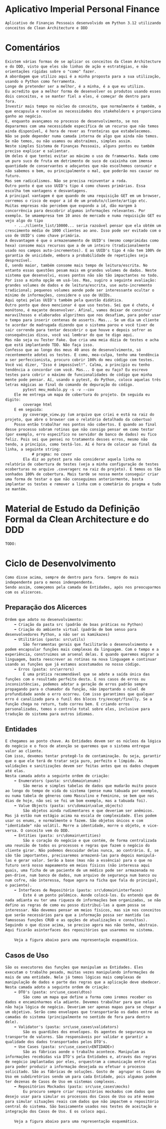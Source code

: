 # Aplicativo Imperial Personal Finance
    Aplicativo de Finanças Pessoais desenvolvido em Python 3.12 utilizando conceitos de Clean Architecture e DDD

# Comentários
    Existem várias formas de se aplicar os conceitos da Clean Architecture e do DDD, visto que eles são linhas de ação e estratégias, e não orientações rígidas sobre o "como" fazer.
    A abordagem que utilizo aqui é a minha proposta para a sua utilização, usando o Python como ferramenta.
    Longe de pretender ser a melhor, é a minha, é a que eu utilizo.
    Eu acredito que a melhor forma de desenvolver os produtos usando esses dois conceitos, e se manter fiel a eles, é começar de dentro para fora.
    Investir mais tempo no núcleo do conceito, que normalmente é também, o que encapsula e resolve as necessidades dos stakeholders e proporciona ganho ao negócio.
    E, enquanto avançamos no processo de desenvolvimento, se nos depararmos com uma necessidade específica de um recurso que não temos ainda disponível, é hora de rever as fronteiras que estabelecemos. 
    Não se pode depender numa camada interna de algo que ainda não temos. 
    Se não temos, ou não usamos ou abstraímos, simples assim.
    Neste simples Sistema de Finanças Pessoais, alguns pontos eu também preciso explicar e salientar.
    Um deles é que tentei evitar ao máximo o uso de frameworks. Nada como um puro suco de fruta em detrimento de suco de caixinha com imensa quantidade de conservantes e adoçantes que não escolhemos consumir e não sabemos o bem, ou principalmente o mal, que poderão nos causar no futuro.
    Mas sem radicalismos. Não se precisa reinventar a roda.
    Outro ponto é que uso UUID's tipo 4 como chaves primárias. Essa escolha tem vantagens e desvantagens.
    A principal vantagem é que quando de uma requisição GET em um browser, corremos o risco de expor a id de um produto/cliente/artigo etc. 
    Muitas empresas não percebem que expondo a id, dão margem à concorrência para descobrir algumas informações relevantes. Por exemplo. Se umaempresa tem 10 anos de mercado e numa requisição GET eu vejo algo do tipo
        - .../cliente_list/10000... seria razoável pensar que ela obtém um crescimento médio de 1000 clientes ao ano. Isso pode ser evitado com o uso de UUID's como chave primária.
    A desvantagem é que o armazenamento de UUID's (mesmo comprimidas como hexa) consome mais recursos que a de um inteiro (tradicionalmente usado nos campos auto-incrementos). E as UUID's tipo 4 não tem 100% de garantia de unicidade, embora a probabilidade de repetições seja desprezível. 
    E, sendo maior, também consome mais tempo de leitura/escrita. No entanto essas questões pesam mais em grandes volumes de dados. Neste sistema que desenvolvi, esses pontos não são tão impactantes no todo. Por isso a minha opção em usá-los. Mas, sugiro a seguinte avaliação: grandes volumes de dados e de leitura/escrita, use auto-incremento tradicional; pequenos volumes aonde pode ser interessante ocultar o mínimo de informações, considere o uso de UUIDs.
    Aqui optei pelas UUID's também pela questão didática.
    Outro ponto que devo mencionar é que uso testes. Sei que é chato, é monótono, é maçante desenvolver. Afinal, vamos deixar de construir maravilhosos e elaborados algoritmos que nos desafiam, para poder usar o tempo para inserir centenas de asserts. Mas... Se um dia um cliente te acordar de madrugada dizendo que o sistema parou e você tiver de sair correndo para tentar descobrir o que houve e depois sofrer as consequências disso, você vai lembrar do que te digo aqui.
    Mas não seja ou Tester Fake. Que cria uma meia dúzia de testes e acha que está implantando TDD. Não faça isso. 
    Confesso que ao longo dos meus 40 anos de desenvolvimento, só recentemente adotei os testes. E como, mea-culpa, tenho uma tendência a ser perfeccionista, procuro cobrir 100% do meu código com testes. Você vai dizer, "Isso é impossível!". Calma, a princípio eu tenho tendência a concordar com você. Mas... O que eu faço? Eu escrevo testes para cobrir o máximo de funcionalidades de código que minha mente pode pensar. Aí, usando o pytest, do Python, coloco aquelas três letras mágicas ao final do comando de depuração do código.
            pytest meu_modulo.py -s -v --cov
        Ele me entrega um mapa de cobertura do projeto. Em seguida eu digito:
            coverage html
        E em seguida:
            py coverage_view.py (um arquivo que criei e está na raiz do projeto, que abre o browser com o relatório detalhado da cobertua)
        Posso então trabalhar nos pontos não cobertos. E quando ao final desse processo sobram rotinas que não consigo pensar em como testar (por exemplo, erro específico no servidor de banco de dados) eu fico feliz. Pois sei que pensei no tratamento desses erros, mesmo não tendo, a princípio, como testá-los. Aí é hora de colocar ao final da linha, a seguinte string:
                # pragma: no cover
            Ela diz ao pytest para não considerar aquela linha no relatório de cobertura de testes (veja a minha configuração de testes ecoberturas no arquivo .coveragerc na raiz do projeto). E temos os tão sonhados 100% de cobertura. Mais tarde se nossa mente conseguir criar uma forma de testar o que não conseguimos anteriormente, basta implantar os testes e remover a linha com o cometário do pragma e tudo se mantém.

# Material de Estudo da Definição Formal da Clean Architecture e do DDD
    TODO:

# Ciclo de Desenvolvimento
    Como disse acima, sempre de dentro para fora. Sempre do mais independente para o menos indenpendente.
    Sendo assim, começemos pela camada de Entidades, após nos preocuparmos com os alicerces.

## Preparação dos Alicerces
    Ordem que adoto no desenvolvimento:
        ➡️ Criação da pasta src (padrão de boas práticas no Python)
        ➡️ Criação do ambiente virtual (padrão de bom senso para desenvolvedores Python, a não ser os kamikazes)
        ➡️ Utilitários (pasta: src\utils)
            São ferramentas gerais que facilitarão o desenvolvimento e podem encapsular funções mais complexas da linguagem. Com o tempo e a experiência, construimos um arsenal delas. E quando queremos migrar a linguagem, basta reescrever as rotinas na nova linguagem e continuar usando as funções que já estamos acostumados no nosso código.
        ➡️ Erros (pasta: src\errors)
            É uma prática recomendável que se adote a saída única das funções com o resultado perfeito desta. E nos casos de erros ou inconsistências, podemos adotar a geração de erros padrão sempre propagando para o chamador da função, não importando o nível de profundidade aonde o erro ocorreu. Com isso garantimos que qualquer erro é canalizado para o funil dos blocos try/except/finally. Se a função chega no return, tudo correu bem. E criando erros personalizados, temos o controle total sobre eles, inclusive para tradução do sistema para outros idiomas.

## Entidades
    E chegamos ao ponto chave. As Entidades devem ser os núcleos da lógica do negócio e o foco de atenção se queremos que o sistema entregue valor ao cliente.
    Com isso, devemos tentar protegê-lo de contaminação. Ou seja, garantir que o que ele terá de tratar seja puro, perfeito e límpido. As validações e sanitizações devem ser feitas antes que os dados cheguem até elas.
    Nesta camada adoto a seguinte ordem de criação:
        ➡️ Enumerators (pasta: src\domain\enums)    
            São meras e simples tabelas de dados que mudarão muito pouco ao longo do tempo de vida do sistema (pense numa tabuada por exemplo, ou numa tabela de gêneros como Masculino e Feminino, se bem que nos dias de hoje, não sei se foi um bom exemplo, mas a tabuada foi).
        ➡️ Value Objects (pasta: src\domain\value_objects)
            São objetos ainda rudimentares e que deveriam ser anêmicos. Mas já estão num estágio acima na escala de complexidade. Eles podem usar os enums, e normalmente o fazem. São objetos únicos e com "identidade" não volátil. Morre a identidade, morre o objeto, e vice-versa. O conceito vem do DDD.
        ➡️ Entities (pasta: src\domain\entities)       
            São o coração do negócio e que contém, de forma centralizada uma reunião de todos os processos e regras que fazem o negócio do cliente girar. Não podemos descuidar delas nunca, ao contrário. E, se são tão importantes, precisaremos armazená-las para depois manipulá-las e gerar valor. Serão a base (mas não a essência) para o que no futuro será nosso mapeamento em meios físicos (não interessa aqui quais, uma ficha de um paciente de um médico pode ser armazenada no pen-drive, num banco de dados, num arquivo de segurança num banco ou num cofre, não interessa, foque agora na ficha que fala do principal, o paciente).
        ➡️ Interfaces de Repositório (pasta: src\domain\interfaces)   
            Este é um ponto polêmico. Aonde colocá-los. Eu entendo que de nada adianta eu ter uma riqueza de informações bem organizadas, se não defino as regras de como eu posso distribuí-las a quem possa se interessar. Não devemos pensar em meios físicos, mas sim nos conceitos que serão necessários para que a informação possa ser mantida (as famososas funções CRUD e as opções de atualizações e consultas). Seguindo o que disse acima, se preciso agora mas não tenho, abstraio. Aqui ficarão asinterfaces dos repositórios que usaremos no sistema.

        Veja a figura abaixo para uma representação esquemática.

<p align="center>
    <img width="470" src="src/assets/readme/1-Entidades.jpg">
</p>

## Casos de Uso
    São os executores das funções que manipulam as Entidades. Eles executam o trabalho pesado, muitas vezes manipulando informações de mais de uma entidade. Nele já temos lógicas mais complexas de manipulação de dados e parte das regras que a aplicação deve obedecer.
    Nesta camada adoto a seguinte ordem de criação:
        ➡️ DTO's (pasta: src\use_cases\dtos)    
            São como um mapa que define a forma como iremos receber os dados e encaminharmos ela adiante. Devemos trabalhar para que nelas não haja lógica de negócio. Deveriam ser apenas mapas para se chegar a um objetivo. Serão como envelopes que transportarão os dados entre as camadas do sistema (principalmente no sentido de fora para dentro dele).
        ➡️ Validator's (pasta: src\use_cases\validators)   
            São os guardiões dos envelopes. Os agentes de segurança no transporte de valores. São responsáveis por validar e garantir a qualidade dos dados transportados pelos DTO's.
        ➡️ Use Cases (pasta: src\use_cases\<ENTIDADE>)
            São as fábricas aonde o trabalho acontece. Manipulam as informações recebidas via DTO's pela Entidades e, através das regras de negócio implantadas por eles, orquestram a comunicação entre elas para poder produzir a informação desejada ou efetuar o processo solicitado. São as fábricas de soluções. Gosto de  agrupar os Casos de Uso em subdiretórios sendo um para cada Entidade, pois algumas podem ter dezenas de Casos de Uso em sistemas complexos.
        ➡️ Repositórios Mockados (pasta: src\use_cases\mocks)
            Eu procuro sempre criar repositórios mockados com dados que desejo usar para simular os processos dos Casos de Uso ou até mesmo para simular situações reais com dados que não impactem o repositório central do sistema. São basicamente usados nos testes de aceitação e integração dos Casos de Uso. E os coloco aqui.

        Veja a figura abaixo para uma representação esquemática.

<p align="center>
    <img width="470" src="src/assets/readme/2-Casos de Uso.jpg">
</p>
